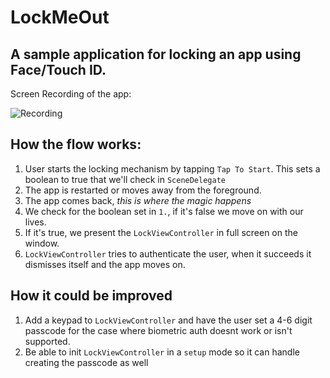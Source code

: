 #  LockMeOut

## A sample application for locking an app using Face/Touch ID.

Screen Recording of the app:

![Recording](https://github.com/thecoolwinter/LockMeOut/img/1.gif)

## How the flow works:

1. User starts the locking mechanism by tapping `Tap To Start`.  This sets a boolean to true that we'll check in `SceneDelegate`
2. The app is restarted or moves away from the foreground.
3. The app comes back, *this is where the magic happens*
4. We check for the boolean set in `1.`, if it's false we move on with our lives.
5. If it's true, we present the `LockViewController` in full screen on the window.
6. `LockViewController` tries to authenticate the user, when it succeeds it dismisses itself and the app moves on.

## How it could be improved

1. Add a keypad to `LockViewController` and have the user set a 4-6 digit passcode for the case where biometric auth doesnt work or isn't supported.
2. Be able to init `LockViewController` in a `setup` mode so it can handle creating the passcode as well


